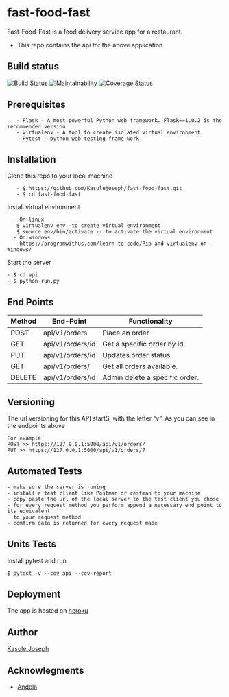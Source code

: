 # fast-food-fast
Fast-Food-Fast is a food delivery service app for a restaurant.  
- This repo contains the api for the above application
## Build status
[![Build Status](https://travis-ci.com/Kasulejoseph/fast-food-fast.svg?branch=develop)](https://travis-ci.com/Kasulejoseph/fast-food-fast)
[![Maintainability](https://api.codeclimate.com/v1/badges/3a96327f2825ea0ab3bd/maintainability)](https://codeclimate.com/github/Kasulejoseph/fast-food-fast/maintainability)
[![Coverage Status](https://coveralls.io/repos/github/Kasulejoseph/fast-food-fast/badge.svg?branch=develop)](https://coveralls.io/github/Kasulejoseph/fast-food-fast?branch=develop)
## Prerequisites
``` - Python3.6 - A Programming language that is convienient for this app. version3.6 is highly recommended
   - Flask - A most powerful Python web framework. Flask==1.0.2 is the recommended version
   - Virtualenv - A tool to create isolated virtual environment
   - Pytest - python web testing frame work
   ```
   ## Installation
   Clone this repo to your local machine
   ```
      - $ https://github.com/Kasulejoseph/fast-food-fast.git
      - $ cd fast-food-fast
   ```
   Install virtual environment
   ```
     - On linux
      $ virtualenv env -to create virtual environment
      $ source env/bin/activate -- to activate the virtual environment
     - On windows
       https://programwithus.com/learn-to-code/Pip-and-virtualenv-on-Windows/
   ```
   Start the server
   ```
   - $ cd api
   - $ python run.py
   ```
   ## End Points
   |Method | End-Point | Functionality|
   | ---| --- | ---|
   | POST |api/v1/orders| Place an order |
   | GET |api/v1/orders/id | Get a specific order by id. |
   | PUT |api/v1/orders/id | Updates order status. |
   | GET |api/v1/orders/ | Get all orders available. |
   | DELETE |api/v1/orders/id | Admin delete a specific order. |
   
   ## Versioning
   The url versioning for this API startS, with the letter “v”. As you can see in the endpoints above
   ```
   For example
   POST >> https://127.0.0.1:5000/api/v1/orders/
   PUT >> https://127.0.0.1:5000/api/v1/orders/7
   ```
   ## Automated Tests
   ```
   - make sure the server is runing
   - install a test client like Postman or restman to your machine
   - copy paste the url of the local server to the test client you chose
   - for every request method you perform append a necessary end point to its equivalent
     to your request method
   - comfirm data is returned for every request made
   ```
   ## Units Tests
   Install pytest and run
   ```
   $ pytest -v --cov api --cov-report
   ```
   ## Deployment
   The app is hosted on [heroku](https://fast-food-fast-api-kasule.herokuapp.com/api/v1/orders/)
   ## Author 
   [Kasule Joseph](https://github.com/Kasulejoseph)
   ## Acknowlegments
   - [Andela](https://andela.com/)





